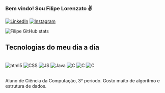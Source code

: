 ### Bem vindo! Sou Filipe Lorenzato ✌️

[![LinkedIn](https://img.shields.io/badge/LinkedIn-0077B5?style=for-the-badge&logo=linkedin&logoColor=white)](https://www.linkedin.com/in/filipe-lorenzato-a15396278/)
[![Instagram](https://img.shields.io/badge/Instagram-E4405F?style=for-the-badge&logo=instagram&logoColor=white)](https://www.instagram.com/filipelorenzato/)

![Filipe GitHub stats](https://github-readme-stats.vercel.app/api?username=FilipeLorenzato&show_icons=true&theme=radical)

## Tecnologias do meu dia a dia 

<div style = "display: inline_block"><br/>
    <img align="center" alt="html5" src = "https://img.shields.io/badge/HTML-239120?style=for-the-badge&logo=html5&logoColor=white" />
    <img align="center" alt="CSS" src = "https://img.shields.io/badge/CSS-239120?&style=for-the-badge&logo=css3&logoColor=white" />
    <img align="center" alt="JS" src = "https://img.shields.io/badge/JavaScript-F7DF1E?style=for-the-badge&logo=javascript&logoColor=black" />
    <img align="center" alt="Java" src = "https://img.shields.io/badge/Java-ED8B00?style=for-the-badge&logo=openjdk&logoColor=white" />
    <img align="center" alt="C" src = "https://img.shields.io/badge/C-00599C?style=for-the-badge&logo=c&logoColor=white" />
    <img align="center" alt="C" src = "https://img.shields.io/badge/MySQL-00000F?style=for-the-badge&logo=mysql&logoColor=white" />
    <img align="center" alt="C" src = "https://img.shields.io/badge/PostgreSQL-316192?style=for-the-badge&logo=postgresql&logoColor=white" />
    
</div><br/>

Aluno de Ciência da Computação, 3° período. Gosto muito de algorítmo e estrutura de dados.

